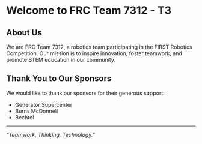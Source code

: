 # Welcome to FRC Team 7312 - T3

## About Us
We are FRC Team 7312, a robotics team participating in the FIRST Robotics Competition. Our mission is to inspire innovation, foster teamwork, and promote STEM education in our community.

## Thank You to Our Sponsors
We would like to thank our sponsors for their generous support:
- Generator Supercenter
- Burns McDonnell
- Bechtel

---

*“Teamwork, Thinking, Technology.”*
